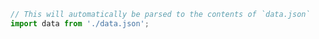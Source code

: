 ```js filename="MyComponent.stories.js|jsx|ts|tsx" renderer="common" language="js"
// This will automatically be parsed to the contents of `data.json`
import data from './data.json';
```
